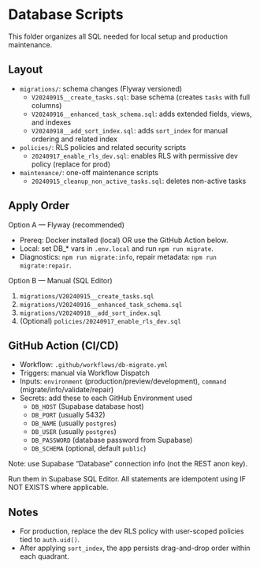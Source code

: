 # Database Scripts

This folder organizes all SQL needed for local setup and production maintenance.

## Layout
- `migrations/`: schema changes (Flyway versioned)
  - `V20240915__create_tasks.sql`: base schema (creates `tasks` with full columns)
  - `V20240916__enhanced_task_schema.sql`: adds extended fields, views, and indexes
  - `V20240918__add_sort_index.sql`: adds `sort_index` for manual ordering and related index
- `policies/`: RLS policies and related security scripts
  - `20240917_enable_rls_dev.sql`: enables RLS with permissive dev policy (replace for prod)
- `maintenance/`: one-off maintenance scripts
  - `20240915_cleanup_non_active_tasks.sql`: deletes non-active tasks

## Apply Order
Option A — Flyway (recommended)
- Prereq: Docker installed (local) OR use the GitHub Action below.
- Local: set DB_* vars in `.env.local` and run `npm run migrate`.
- Diagnostics: `npm run migrate:info`, repair metadata: `npm run migrate:repair`.

Option B — Manual (SQL Editor)
1) `migrations/V20240915__create_tasks.sql`
2) `migrations/V20240916__enhanced_task_schema.sql`
3) `migrations/V20240918__add_sort_index.sql`
4) (Optional) `policies/20240917_enable_rls_dev.sql`

## GitHub Action (CI/CD)
- Workflow: `.github/workflows/db-migrate.yml`
- Triggers: manual via Workflow Dispatch
- Inputs: `environment` (production/preview/development), `command` (migrate/info/validate/repair)
- Secrets: add these to each GitHub Environment used
  - `DB_HOST` (Supabase database host)
  - `DB_PORT` (usually 5432)
  - `DB_NAME` (usually `postgres`)
  - `DB_USER` (usually `postgres`)
  - `DB_PASSWORD` (database password from Supabase)
  - `DB_SCHEMA` (optional, default `public`)

Note: use Supabase “Database” connection info (not the REST anon key).

Run them in Supabase SQL Editor. All statements are idempotent using IF NOT EXISTS where applicable.

## Notes
- For production, replace the dev RLS policy with user-scoped policies tied to `auth.uid()`.
- After applying `sort_index`, the app persists drag-and-drop order within each quadrant.
